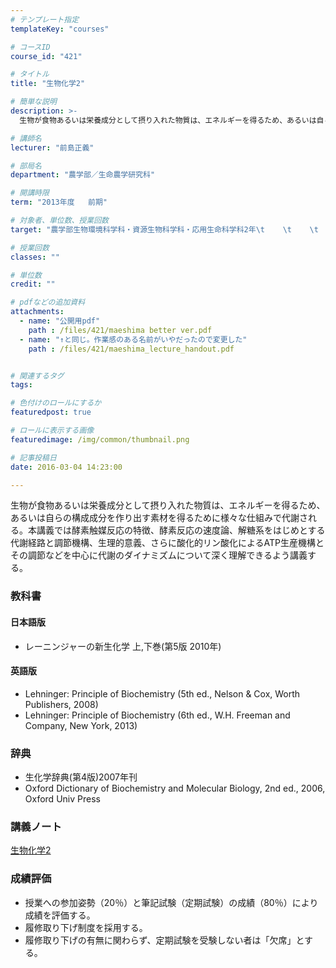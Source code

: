 ```yaml
---
# テンプレート指定
templateKey: "courses"

# コースID
course_id: "421"

# タイトル
title: "生物化学2"

# 簡単な説明
description: >-
  生物が食物あるいは栄養成分として摂り入れた物質は、エネルギーを得るため、あるいは自らの構成成分を作り出す素材を得るために様々な仕組みで代謝される。本講義では酵素触媒反応の特徴、酵素反応の速度論、解糖系...

# 講師名
lecturer: "前島正義"

# 部局名
department: "農学部／生命農学研究科"

# 開講時限
term: "2013年度	前期"

# 対象者、単位数、授業回数
target: "農学部生物環境科学科・資源生物科学科・応用生命科学科2年\t    \t    \t    \t    2単位、週1回全15回"

# 授業回数
classes: ""

# 単位数
credit: ""

# pdfなどの追加資料
attachments: 
  - name: "公開用pdf" 
    path : /files/421/maeshima better ver.pdf
  - name: "↑と同じ。作業感のある名前がいやだったので変更した" 
    path : /files/421/maeshima_lecture_handout.pdf


# 関連するタグ
tags:

# 色付けのロールにするか
featuredpost: true

# ロールに表示する画像
featuredimage: /img/common/thumbnail.png

# 記事投稿日
date: 2016-03-04 14:23:00

---
```

生物が食物あるいは栄養成分として摂り入れた物質は、エネルギーを得るため、あるいは自らの構成成分を作り出す素材を得るために様々な仕組みで代謝される。本講義では酵素触媒反応の特徴、酵素反応の速度論、解糖系をはじめとする代謝経路と調節機構、生理的意義、さらに酸化的リン酸化によるATP生産機構とその調節などを中心に代謝のダイナミズムについて深く理解できるよう講義する。


### 教科書

#### 日本語版

  * レーニンジャーの新生化学 上,下巻(第5版 2010年)

#### 英語版

  * Lehninger: Principle of Biochemistry (5th ed., Nelson & Cox, Worth Publishers, 2008)
  * Lehninger: Principle of Biochemistry (6th ed., W.H. Freeman and Company, New York, 2013)

### 辞典

  * 生化学辞典(第4版)2007年刊
  * Oxford Dictionary of Biochemistry and Molecular Biology, 2nd ed., 2006, Oxford Univ Press

### 講義ノート


[生物化学2](/files/421/maeshima_lecture_handout.pdf) 

### 成績評価

  * 授業への参加姿勢（20％）と筆記試験（定期試験）の成績（80％）により成績を評価する。
  * 履修取り下げ制度を採用する。
  * 履修取り下げの有無に関わらず、定期試験を受験しない者は「欠席」とする。
